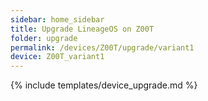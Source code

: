 ```yaml
---
sidebar: home_sidebar
title: Upgrade LineageOS on Z00T
folder: upgrade
permalink: /devices/Z00T/upgrade/variant1
device: Z00T_variant1
---
```

{% include templates/device_upgrade.md %}
